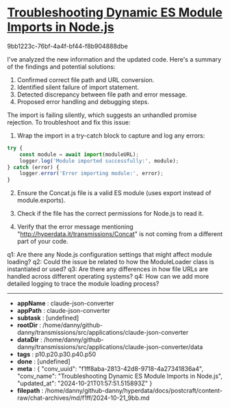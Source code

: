 # [Troubleshooting Dynamic ES Module Imports in Node.js](https://claude.ai/chat/f1ff8aba-2813-42d8-9718-4a27341836a4)

9bb1223c-76bf-4a4f-bf44-f8b904888dbe

 I've analyzed the new information and the updated code. Here's a summary of the findings and potential solutions:

1. Confirmed correct file path and URL conversion.
2. Identified silent failure of import statement.
3. Detected discrepancy between file path and error message.
4. Proposed error handling and debugging steps.

The import is failing silently, which suggests an unhandled promise rejection. To troubleshoot and fix this issue:

1. Wrap the import in a try-catch block to capture and log any errors:

```javascript
try {
    const module = await import(moduleURL);
    logger.log('Module imported successfully:', module);
} catch (error) {
    logger.error('Error importing module:', error);
}
```

2. Ensure the Concat.js file is a valid ES module (uses export instead of module.exports).

3. Check if the file has the correct permissions for Node.js to read it.

4. Verify that the error message mentioning "http://hyperdata.it/transmissions/Concat" is not coming from a different part of your code.

q1: Are there any Node.js configuration settings that might affect module loading?
q2: Could the issue be related to how the ModuleLoader class is instantiated or used?
q3: Are there any differences in how file URLs are handled across different operating systems?
q4: How can we add more detailed logging to trace the module loading process?

---

* **appName** : claude-json-converter
* **appPath** : claude-json-converter
* **subtask** : [undefined]
* **rootDir** : /home/danny/github-danny/transmissions/src/applications/claude-json-converter
* **dataDir** : /home/danny/github-danny/transmissions/src/applications/claude-json-converter/data
* **tags** : p10.p20.p30.p40.p50
* **done** : [undefined]
* **meta** : {
  "conv_uuid": "f1ff8aba-2813-42d8-9718-4a27341836a4",
  "conv_name": "Troubleshooting Dynamic ES Module Imports in Node.js",
  "updated_at": "2024-10-21T01:57:51.515893Z"
}
* **filepath** : /home/danny/github-danny/hyperdata/docs/postcraft/content-raw/chat-archives/md/f1ff/2024-10-21_9bb.md